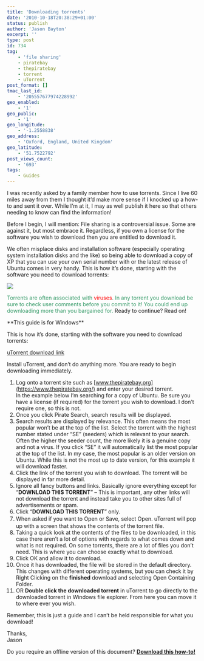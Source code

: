 ```yaml
---
title: 'Downloading torrents'
date: '2010-10-18T20:38:29+01:00'
status: publish
author: 'Jason Bayton'
excerpt: ''
type: post
id: 734
tag:
    - 'file sharing'
    - piratebay
    - thepiratebay
    - torrent
    - uTorrent
post_format: []
tmac_last_id:
    - '205557677974228992'
geo_enabled:
    - '1'
geo_public:
    - '1'
geo_longitude:
    - '-1.2558838'
geo_address:
    - 'Oxford, England, United Kingdom'
geo_latitude:
    - '51.7522792'
post_views_count:
    - '693'
tags:
    - Guides
---
```

I was recently asked by a family member how to use torrents. Since I live 60 miles away from them I thought it’d make more sense if I knocked up a how-to and sent it over. While I’m at it, I may as well publish it here so that others needing to know can find the information!

Before I begin, I will mention: File sharing is a controversial issue. Some are against it, but most embrace it. Regardless, if you own a license for the software you wish to download then you are entitled to download it.

We often misplace disks and installation software (especially operating system installation disks and the like) so being able to download a copy of XP that you can use your own serial number with or the latest release of Ubuntu comes in very handy. This is how it’s done, starting with the software you need to download torrents:

![](https://sites.google.com/site/jbcss00/_/rsrc/1287605253156/services-overview/support/downloading-torrents/images.jpg)

<span style="color: #339966;">Torrents are often associated with <span style="color: #ff0000;">viruses</span>. In any torrent you download be sure to check user comments before you commit to it! You could end up downloading more than you bargained for. </span>Ready to continue? Read on!

<div>**This guide is for Windows**</div>

This is how it’s done, starting with the software you need to download torrents:

[uTorrent download link](https://www.utorrent.com/downloads/complete?os=win)

Install uTorrent, and don’t do anything more. You are ready to begin downloading immediately.

1. Log onto a torrent site such as [www.thepiratebay.org](https://www.thepiratebay.org/) and enter your desired torrent.  
  In the example below I’m searching for a copy of Ubuntu. Be sure you have a license (if required) for the torrent you wish to download. I don’t require one, so this is not.
2. Once you click Pirate Search, search results will be displayed.
3. Search results are displayed by relevance. This often means the most popular won’t be at the top of the list. Select the torrent with the highest number stated under “SE” (seeders) which is relevant to your search. Often the higher the seeder count, the more likely it is a genuine copy and not a virus. If you click “SE” it will automatically list the most popular at the top of the list. In my case, the most popular is an older version on Ubuntu. While this is not the most up to date version, for this example it will download faster.
4. Click the link of the torrent you wish to download. The torrent will be displayed in far more detail.
5. Ignore all fancy buttons and links. Basically ignore everything except for “**DOWNLOAD THIS TORRENT**” – This is important, any other links will not download the torrent and instead take you to other sites full of advertisements or spam.
6. Click “**DOWNLOAD THIS TORRENT**” only.
7. When asked if you want to Open or Save, select Open. <span style="line-height: 1.5;"><span style="line-height: 1.5;">uTorrent will pop up with a screen that shows the contents of the torrent file.</span></span>
8. Taking a quick look at the contents of the files to be downloaded, in this case there aren’t a lot of options with regards to what comes down and what is not required. On some torrents, there are a lot of files you don’t need. This is where you can choose exactly what to download.
9. Click OK and allow it to download.
10. Once it has downloaded, the file will be stored in the default directory. This changes with different operating systems, but you can check it by Right Clicking on the **finished** download and selecting Open Containing Folder.
11. OR **Double click the downloaded torrent** in uTorrent to go directly to the downloaded torrent in Windows file explorer. From here you can move it to where ever you wish.

Remember, this is just a guide and I can’t be held responsible for what you download!

Thanks,  
Jason

Do you require an offline version of this document? **[Download this how-to!](https://sites.google.com/site/jbcss00/services-overview/documents/files/HowtoDownloadTorrents.pdf?attredirects=0&d=1)**